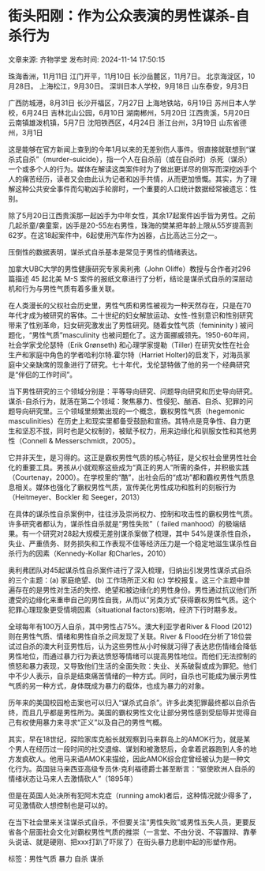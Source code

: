 # 街头阳刚：作为公众表演的男性谋杀-自杀行为

文章来源: 齐物学堂
发布时间: 2024-11-14 17:50:15

珠海香洲，11月11日
江门开平，11月10日
长沙岳麓区，11月7日。
北京海淀区，10月28日。
上海松江，9月30日。
深圳日本人学校，9月18日
山东泰安，9月3日

广西防城港，8月31日
长沙开福区，7月27日
上海地铁站，6月19日
苏州日本人学校，6月24日
吉林北山公园，6月10日
湖南郴州，5月20日
江西贵溪，5月20日
云南镇雄泼机镇，5月7日
沈阳铁西区，4月24日
浙江台州，3月19日
山东省德州，3月1日

这是能够在官方新闻上查到的今年1月以来的无差别伤人事件。很直接就联想到“谋杀式自杀”（murder–suicide），指一个人在自杀前（或在自杀时）杀死（谋杀）一个或多个人的行为。媒体在解读这类案件时为了做出更详尽的侧写而深挖凶手个人的痛苦经历，读者又会由此认为记者和凶手共情，从而更加愤慨。其实，为了理解这种公共安全事件而勾勒凶手轮廓时，一个重要的人口统计数据经常被遗忘：性别。

除了5月20日江西贵溪那一起凶手为中年女性，其余17起案件凶手皆为男性。之前几起杀童/袭童案，凶手是20-55左右男性，珠海的樊某把年龄上限从55岁提高到62岁。在这18起案件中，6起使用汽车作为凶器，占比高达三分之一。

压倒性的数据表明，谋杀式自杀基本是常见于男性的情绪表达。

加拿大UBC大学的男性健康研究专家奥利弗（John Oliffe）教授与合作者对296 篇描述 45 起北美 M-S 案件的报纸文章进行了分析，结论是谋杀式自杀的深层动机和行为与男性气质有着多重关联。

在人类漫长的父权社会历史里，男性气质和男性被视为一种天然存在，只是在70年代才成为被研究的客体。二十世纪的妇女解放运动、女性-性别意识和性别研究带来了性别革命，妇女研究激发出了男性研究。随着女性气质（femininity ) 被问题化，“男性气质”masculinity 也被问题化了。这方面挪威领先。1950-60年间，社会学家戈伦瑟特（Erik Grønseth) 和心理学家提勒（Tiller) 在研究女性在社会生产和家庭中角色的学者哈利尔特.霍尔特（Harriet Holter)的启发下，对海员家庭中父亲缺席的现象进行了研究。七十年代，戈伦瑟特做了他的另一个经典研究是“伴侣的工作时间”。

当下男性研究的三个领域分别是：平等导向研究、问题导向研究和历史导向研究。谋杀-自杀行为，就落在第二个领域：聚焦暴力、性侵犯、酗酒、自杀、犯罪的问题导向研究里。三个领域里频繁出现的一个概念，霸权男性气质（hegemonic masculinities）在历史上和现实里都备受鼓励和宣扬。其特点是竞争性、自力更生和坚忍不拔，同时也是父权制的，被赋予权力，用来边缘化和驯服女性和其他男性（Connell & Messerschmidt，2005）。

它并非天生，是习得的。这正是霸权男性气质的核心特征，是父权社会里男性社会化的重要工具。男孩从小就观察这些成为“真正的男人”所需的条件，并积极实践（Courtenay，2000）。在学校里的“酷”，出社会后的“成功”都和霸权男性气质息息相关。媒体也强化了霸权男性气质，宣传美化男性成功和胜利的刻板行为（Heitmeyer、Bockler 和 Seeger，2013）

在具体的谋杀性自杀案例中，往往涉及崇尚权力、控制和攻击性的霸权男性气质。许多研究者都认为，谋杀性自杀就是“男性失败”（ failed manhood）的极端结果。有一个研究对28起大规模无差别谋杀案做了梳理，其中 54%是谋杀性自杀，失业、严重债务、财务损失和工作表现不佳等经济压力是一个稳定地滋生谋杀性自杀行为的因素（Kennedy-Kollar 和Charles，2010）

奥利弗团队对45起谋杀性自杀案件进行了深入梳理，归纳出引发男性谋杀式自杀的三个主题：(a) 家庭绝望、(b) 工作场所正义和 (c) 学校报复。这三个主题中普遍存在的是男性对生活的失控、绝望和被边缘化的男性身份。男性通过抗议他们所遭受的边缘化来重申自己的男性自我，从而以”另类方式"获得霸权男性气质。这个犯罪心理现象更受情境因素（situational factors)影响，经济下行时期多发。

全球每年有100万人自杀，其中男性占75%。澳大利亚学者River & Flood (2012) 则在男性气质、情绪和男性自杀之间发现了关联。River & Flood在分析了18位尝试过自杀的澳大利亚男性后，认为这些男性从小时候就习得了表达悲伤情绪会降低男性地位，而通过暴力行为表达愤怒等情绪可以提高男性地位。而他们无法控制的愤怒和暴力表现，又导致他们生活的全面失败：失业、关系破裂或成为罪犯。他们中不少人表示，自杀是结束痛苦情绪的一种方式。同时，自杀也可能成为展示男性气质的另一种方式，身体既成为暴力的载体，也成为暴力的对象。

历年来的美国校园枪击案也可以归入“谋杀式自杀”。许多此类犯罪最终都以自杀告终，而且几乎都是男性所为。美国的霸权男性文化让部分男性感到受屈辱并觉得自己有权使用暴力来寻求“正义”以及自己的男性气概。

其实，早在18世纪，探险家库克船长就观察到马来群岛上的AMOK行为，就是某个男人在经历过一段时间的社交退缩、谋划和被激怒后，会拿着武器跑到人多的地方发疯砍人。他用马来语AMOK来描绘，因此AMOK综合症曾经被认为是一种文化行为。英国驻马来西亚高级专员休·克利福德爵士甚至断言：“驱使欧洲人自杀的情绪状态让马来人去激情砍人”（1895年）

但是在英国人处决所有犯阿木克症（running amok)者后，这种情况就少得多了，可见激情砍人想控制也是可以的。

在当下社会里来关注谋杀式自杀，不但要关注“男性失败”或男性五失人员，更要反省各个层面社会文化对霸权男性气质的推崇（一言堂、不由分说、不容置辩、靠拳头说话、就是硬刚、把xxx打趴了吓尿了）在街头暴力悲剧中起的形塑作用。

标签：男性气质 暴力 自杀 谋杀
